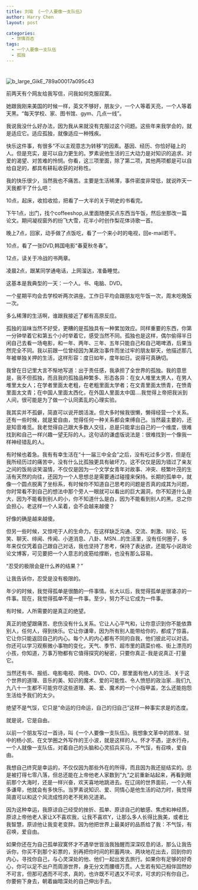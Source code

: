 ```yaml
---
title: 刘瑜 《一个人要像一支队伍》
author: Harry Chen
layout: post

categories:
  - 世情百态
tags:
  - 一个人要像一支队伍
  - 孤独
---
```

# 

![b_large_GikE_789a00017a095c43][1]

前两天有个网友给我写信，问我如何克服寂寞。

她跟我刚来美国的时候一样，英文不够好，朋友少，一个人等着天亮，一个人等着天黑。“每天学校、家、图书馆、gym、几点一线”。

我说我没什么好办法，因为我从来就没有克服过这个问题。这些年来我学会的，就是适应它。适应孤独，就像适应一种残疾。

快乐这件事，有很多“不以主观意志为转移”的因素。基因、经历、你恰好碰上的人。但是充实，是可以自力更生的。罗素说他生活的三大动力是对知识的追求、对爱的渴望、对苦难的怜悯。你看，这三项里面，除了第二项，其他两项都是可以自给自足的，都具有耕耘收获的对称性。

我的快乐很少，当然我也不痛苦。主要是生活稀薄，事件密度非常低，就说昨天一天我都干了什么吧：

10点，起床，收拾收拾，把看了一大半的关于明史的书看完。

下午1点，出门，找个coffeeshop,从里面随便买点东西当午饭，然后坐那改一篇论文。期间凝视窗外的纷飞大雪，花半小时创作梨花体诗歌一首。

晚上7点，回家，动手做了点饭吃，看了一个来小时的电视，回e-mail若干。

10点，看了一张DVD,韩国电影“春夏秋冬春”。

12点，读关于冷战的书两章。

凌晨2点，跟某同学通电话，上网溜达，准备睡觉。

这基本是我典型的一天：一个人。书、电脑、DVD。

一个星期平均会去学校听两次讲座。工作日平均会跟朋友吃午饭一次，周末吃晚饭一次。

多么稀薄的生活啊，谁跟我接近了都有高原反应。

孤独的滋味当然不好受，更糟的是孤独具有一种累加效应。同样重要的东西，你第一分钟举着它和第五个小时举着它，感受当然不同。孤独也是这样，偶尔偷得半日闲自己去看一场电影，和一年、两年、三年、五年只能自己和自己喝啤酒，后果当然完全不同。我以前跟一位曾经因为某政治事件而坐过牢的朋友聊天，他描述那几年被单独关押的生活，这样形容：度日如年，度年如日。说得可真确切。

我曾在日记里大言不惭地写道：出于责任感，我承担了全世界的孤独。我的意思是，我不但孤独，而且我的孤独品种繁多、形态各异：在女人堆里太男人，在男人堆里太女人；在学者里面太老粗，在老粗里面太学者；在文青里面太愤青，在愤青里面太文青；在中国人里面太西化，在外国人里面太中国….我觉得上帝把我派到人间，很可能是为了做一个认同紊乱的心理实验。

我其实并不孤僻，简直可以说开朗活泼。但大多时候我很懒，懒得经营一个关系。还有一些时候，就是爱自由，觉得任何一种关系都会束缚自己。当然最主要的，还是知音难觅。我老觉得自己跟大多数人交往，总是只能拿出自己的一个维度，很难找到和自己一样兴趣一望无际的人。这句话的谦虚版说法是：很难找到一个像我一样神经错乱的人。

有时候也着急。我有有幸生活在“十一届三中全会”之后，没有吃过多少苦，但是在我所经历过的痛苦中，没有什么比孤独更具有破坏力。这不仅仅是因为错过了亲友之间的饭局谈笑温情，不仅仅是因为一个文学女青年对故事、冲突、枝繁叶茂的生活有天然的向往，还因为一个人思想总是需要通过碰撞来保持。长期的孤单中，就像一个圆点脱离了坐标系，有时候你不知道自己思考的问题是否真的成其为问题，你时常看不到自己的想法中那个旁人一眼就可以看出的巨大漏洞，你不知道什么是大，因为不能看到别人的小，你不知道什么是白，因为不能看到别人的黑。总之你会担心，老这样一个人呆着，会不会越来越傻？

好像的确是越来越傻。

但另一些时候，又惊咤于人的生命力。在这样缺乏沟通、交流、刺激、辩论、玩笑、聊天、绯闻、传闻、小道消息、八卦、MSN…的生活里，没有任何圈子，多年来仅仅凭着自己跟自己对话，我也坚持了思考，保持了表达欲，还能写小说政论论文博客，可见要把一个人意志的皮筋给撑断，也没有那么容易。

“忍受的极限会是什么养的结果？”

让我告诉你，忍受是没有极限的。

年少的时候，我觉得孤单是很酷的一件事情。长大以后，我觉得孤单是很凄凉的一件事。现在，我觉得孤单不是一件事。至少，努力不让它成为一件事。

有时候，人所需要的是真正的绝望。

真正的绝望跟痛苦、悲伤没有什么关系。它让人心平气和，让你意识到你不能依靠别人，任何人，得到快乐。它让你谦卑，因为所有别人能带给你的，都成了惊喜。它让你只能返回自己的内心。每个人的内心都有不同的自我，他们彼此可以对话。你还可以学习观察微小事物的变化，天气、季节、超市里的蔬菜价格、街上漂亮的小孩，你知道，万事万物都有它值得探究的秘密，只要你真正-我是说真正-打量它。

当然还有书、报纸、电影电视、网络、DVD、CD，那里面有他人的生活、关于这个世界的道理、音乐的美、知识的魔术、爱的可能性、令人愤怒的政治家…我们九九八十一生都不可能穷尽这些道理、美、爱、魔术的一个小指甲盖，怎么还能抱怨生活给予我们的太少。

绝望不是气馁，它只是“命运的归命运，自己的归自己”这样一种事实求是的态度。

就是说，它是自由。

以前一个朋友写过一首诗，叫《一个人要像一支队伍》。我想象文革中的顾准、狱中的杨小凯、在文学圈之外写作的王小波，就是这样的人。怀才不遇，逆水行舟，一个人就像一支队伍，对着自己的头脑和心灵招兵买马，不气馁，有召唤，爱自由。

我想自己终究是幸运的，不仅仅因为那些外在的所得，而且因为我还挺结实的。总是被打得七零八落，但总还能在上帝他老人家数到“九”之前重新站起来，再看到眼前那个大海时，还是一样兴奋，欢天喜地地跳进去。在辽阔的世界面前，一个人有多谦卑，他就会有多快乐。当罗素说知识、爱、同情心是他生活的动力时，我觉得简直可以和这个风流成性的老不死称兄道弟。

因为这种幸运，我原谅自己经受的挫折、孤单、原谅自己的敏感、焦虑和神经质，原谅上帝他老人家让X不喜欢我，让我不喜欢Y，让那么多人长得比我美，或者比我智慧，原谅他让我变老变胖。因为他把世界上最美好的品质给了我：不气馁，有召唤，爱自由。

如果你还在为自己孤单寂寞怀才不遇举世皆浊我独醒而深深叹息的话，那么让我告诉你，你买不到那个彩票的，别再把你时间的积蓄两块、两块地花出去，回到你的内心，寻找你自己，与心灵深处的他、他们一起出发去旅行。如果你有足够的好奇心，你可以足不出户而周游世界，身无分文而腰缠万贯。人生若有知己相伴固然妙不可言，但那可遇而不可求，真的，也许既不可遇又不可求，可求的只有你自己，你要俯下身去，朝着幽暗深处的自己伸出手去。

   [1]: http://www.roybit.com/wp-content/uploads/2011/03/b_large_GikE_789a00017a095c43_thumb.jpg (b_large_GikE_789a00017a095c43)
